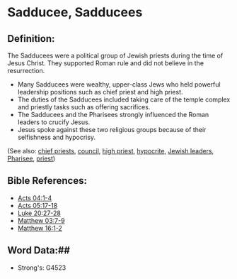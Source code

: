 # Sadducee, Sadducees #

## Definition: ##

The Sadducees were a political group of Jewish priests during the time of Jesus Christ. They supported Roman rule and did not believe in the resurrection.

* Many Sadducees were wealthy, upper-class Jews who held powerful leadership positions such as chief priest and high priest.
* The duties of the Sadducees included taking care of the temple complex and priestly tasks such as offering sacrifices.
* The Sadducees and the Pharisees strongly influenced the Roman leaders to crucify Jesus.
* Jesus spoke against these two religious groups because of their selfishness and hypocrisy.


(See also: [chief priests](../other/chiefpriests.md), [council](../other/council.md), [high priest](highpriest.md), [hypocrite](hypocrite.md), [Jewish leaders](../other/jewishleaders.md), [Pharisee](pharisee.md), [priest](priest.md))

## Bible References: ##

* [Acts 04:1-4](rc://en/tn/help/act/04/01)
* [Acts 05:17-18](rc://en/tn/help/act/05/17)
* [Luke 20:27-28](rc://en/tn/help/luk/20/27)
* [Matthew 03:7-9](rc://en/tn/help/mat/03/07)
* [Matthew 16:1-2](rc://en/tn/help/mat/16/01)


## Word Data:##

* Strong's: G4523

